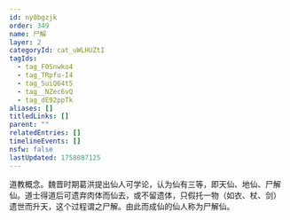```yaml
---
id: ny0bgzjk
order: 349
name: 尸解
layer: 2
categoryId: cat_uWLHUZtI
tagIds:
  - tag_F0Snwko4
  - tag_TRpfu-I4
  - tag_5uiQ64t5
  - tag__NZec6vQ
  - tag_dE92ppTk
aliases: []
titledLinks: []
parent: ""
relatedEntries: []
timelineEvents: []
nsfw: false
lastUpdated: 1758087125
---
```


道教概念。魏晋时期葛洪提出仙人可学论，认为仙有三等，即天仙、地仙、尸解仙。道士得道后可遗弃肉体而仙去，或不留遗体，只假托一物（如衣、杖、剑） 遗世而升天，这个过程谓之尸解。由此而成仙的仙人称为尸解仙。